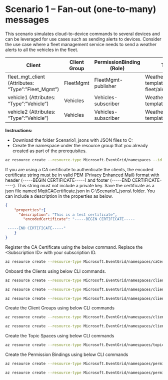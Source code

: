 # Scenario 1 – Fan-out (one-to-many) messages
This scenario simulates cloud-to-device commands to several devices and can be leveraged for use cases such as sending alerts to devices. Consider the use case where a fleet management service needs to send a weather alerts to all the vehicles in the fleet.

|Client| Client Group| PermissionBinding (Role)| TopicSpaces|
| ------------ | ------------ | ------------ | ------------ |
|fleet_mgt_client (Attributes: “Type”:”Fleet_Mgmt”)| FleetMgmt| FleetMgmt-publisher|  WeatherAlerts (Topic template: fleet/alerts/weather/alert1)|
|vehicle1 (Attributes: “Type”:”Vehicle”)| Vehicles| Vehicles-subscriber|  WeatherAlerts (Topic template: fleet/alerts/#)|
|vehicle2 (Attributes: “Type”:”Vehicle”)| Vehicles| Vehicles-subscriber|  WeatherAlerts (Topic template: fleet/alerts/#)|


**Instructions:**

- Download the folder Scenario1_jsons with JSON files to C:
- Create the namespace under the resource group that you already created as part of the prerequisites.

```bash
az resource create --resource-type Microsoft.EventGrid/namespaces --id /subscriptions/<Subscription ID>/resourceGroups/MQTT-Pri-Prev-rg1/providers/Microsoft.EventGrid/namespaces/Scenario1-NS --is-full-object --api-version 2022-10-15-preview --properties @C:\Scenario1_jsons\NS_Scenario1.json
```

If you are using a CA certificate to authenticate the clients, the encoded certificate string must be in valid PEM (Privacy Enhanced Mail) format with header (-----BEGIN CERTIFICATE-----) and footer (-----END CERTIFICATE-----). This string must not include a private key. Save the certificate as a json file named MqttCACertificate.json in C:\Scenario1_jsons\ folder.  You can include a description in the properties as below.

```json
{
    "properties":{
   	  "description": "This is a test certificate",
        "encodedCertificate": "-----BEGIN CERTIFICATE-----

 -----END CERTIFICATE-----"
    }
}
```

Register the CA Certificate using the below command.  Replace the \<Subscription ID\> with your subscription ID.

```bash
az resource create --resource-type Microsoft.EventGrid/namespaces/caCertificates --id /subscriptions/<Subscription ID>/resourceGroups/MQTT-Pri-Prev-rg1/providers/Microsoft.EventGrid/namespaces/Scenario1-NS/caCertificates/CACert --api-version 2022-10-15-preview --properties @C:\Scenario1_jsons\MqttCACertificate.json
```

Onboard the Clients using below CLI commands.

```bash
az resource create --resource-type Microsoft.EventGrid/namespaces/clients --id /subscriptions/<Subscription ID>/resourceGroups/MQTT-Pri-Prev-rg1/providers/Microsoft.EventGrid/namespaces/Scenario1-NS/clients/fleet_mgt_client --api-version 2022-10-15-preview --properties @C:\Scenario1_jsons\C_fleet_mgt_client.json
```

```bash
az resource create --resource-type Microsoft.EventGrid/namespaces/clients --id /subscriptions/<Subscription ID>/resourceGroups/MQTT-Pri-Prev-rg1/providers/Microsoft.EventGrid/namespaces/Scenario1-NS/clients/vehicle1 --api-version 2022-10-15-preview --properties @C:\Scenario1_jsons\C_vehicle1.json
```

```bash
az resource create --resource-type Microsoft.EventGrid/namespaces/clients --id /subscriptions/<Subscription ID>/resourceGroups/MQTT-Pri-Prev-rg1/providers/Microsoft.EventGrid/namespaces/Scenario1-NS/clients/vehicle2 --api-version 2022-10-15-preview --properties @C:\Scenario1_jsons\C_vehicle2.json
```

Create the Client Groups using below CLI commands

```bash
az resource create --resource-type Microsoft.EventGrid/namespaces/clientGroups --id /subscriptions/<Subscription ID>/resourceGroups/MQTT-Pri-Prev-rg1/providers/Microsoft.EventGrid/namespaces/Scenario1-NS/clientGroups/FleetMgmt --api-version 2022-10-15-preview --properties @C:\Scenario1_jsons\CG_FleetMgmt.json
```

```bash
az resource create --resource-type Microsoft.EventGrid/namespaces/clientGroups --id /subscriptions/<Subscription ID>/resourceGroups/MQTT-Pri-Prev-rg1/providers/Microsoft.EventGrid/namespaces/Scenario1-NS/clientGroups/Vehicles --api-version 2022-10-15-preview --properties @C:\Scenario1_jsons\CG_FleetMgmt.json
```

Create the Topic Spaces using below CLI commands

```bash
az resource create --resource-type Microsoft.EventGrid/namespaces/topicSpaces --id /subscriptions/<Subscription ID>/resourceGroups/MQTT-Pri-Prev-rg1/providers/Microsoft.EventGrid/namespaces/Scenario1-NS/topicSpaces/WeatherAlerts --api-version 2022-10-15-preview --properties @C:\Scenario1_jsons\TS_WeatherAlerts.json
```

Create the Permission Bindings using below CLI commands

```bash
az resource create --resource-type Microsoft.EventGrid/namespaces/permissionBindings --id /subscriptions/<Subscription ID>/resourceGroups/MQTT-Pri-Prev-rg1/providers/Microsoft.EventGrid/namespaces/Scenario1-NS/permissionBindings/FleetMgmt-publisher --api-version 2022-10-15-preview --properties @C:\Scenario1_jsons\PB_FleetMgmt-publisher.json
```

```bash
az resource create --resource-type Microsoft.EventGrid/namespaces/permissionBindings --id /subscriptions/<Subscription ID>/resourceGroups/MQTT-Pri-Prev-rg1/providers/Microsoft.EventGrid/namespaces/Scenario1-NS/permissionBindings/Vehicles-subscriber --api-version 2022-10-15-preview --properties @C:\Scenario1_jsons\PB_Vehicles-subscriber.json
```

